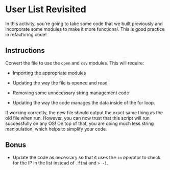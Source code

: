# User List Revisited
In this activity, you're going to take some code that we built previously and incorporate some modules to make it more functional. This is good practice in refactoring code!

## Instructions

Convert the file to use the `open` and `csv` modules. This will require:

- Importing the appropriate modules

- Updating the way the file is opened and read

- Removing some unnecessary string management code

- Updating the way the code manages the data inside of the for loop.

If working correctly, the new file should output the exact same thing as the old file when run. However, you can now trust that this script will run successfully on any OS! On top of that, you are doing much less string manipulation, which helps to simplify your code.

## Bonus

- Update the code as necessary so that it uses the `in` operator to check for the IP in the list instead of `.find` and `> -1`.
